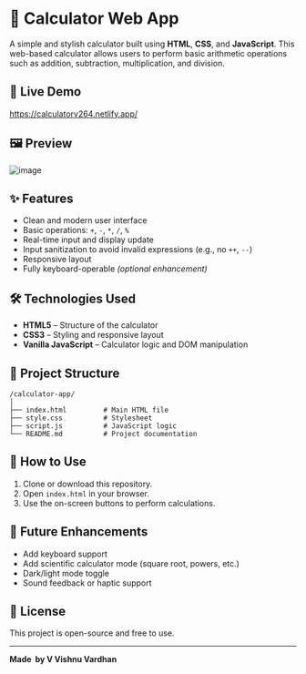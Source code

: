 # 🔢 Calculator Web App

A simple and stylish calculator built using **HTML**, **CSS**, and **JavaScript**. This web-based calculator allows users to perform basic arithmetic operations such as addition, subtraction, multiplication, and division.

## 🚀 Live Demo

https://calculatorv264.netlify.app/

## 🖼️ Preview

![image](https://github.com/user-attachments/assets/5031f166-20c2-4096-9efc-73e82d1650c2)




## ✨ Features

- Clean and modern user interface
- Basic operations: `+`, `-`, `*`, `/`, `%`
- Real-time input and display update
- Input sanitization to avoid invalid expressions (e.g., no `++`, `--`)
- Responsive layout
- Fully keyboard-operable *(optional enhancement)*

## 🛠️ Technologies Used

- **HTML5** – Structure of the calculator
- **CSS3** – Styling and responsive layout
- **Vanilla JavaScript** – Calculator logic and DOM manipulation

## 📁 Project Structure

```
/calculator-app/
│
├── index.html         # Main HTML file
├── style.css          # Stylesheet
├── script.js          # JavaScript logic
└── README.md          # Project documentation
```

## 🧼 How to Use

1. Clone or download this repository.
2. Open `index.html` in your browser.
3. Use the on-screen buttons to perform calculations.

## 🔧 Future Enhancements

- Add keyboard support
- Add scientific calculator mode (square root, powers, etc.)
- Dark/light mode toggle
- Sound feedback or haptic support

## 📜 License

This project is open-source and free to use.

---

**Made  by V Vishnu Vardhan**

